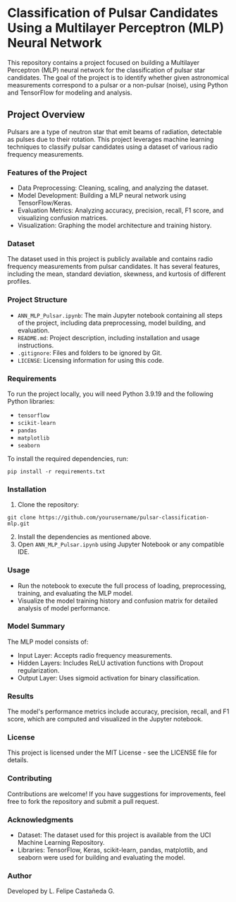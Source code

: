 # Classification of Pulsar Candidates Using a Multilayer Perceptron (MLP) Neural Network

This repository contains a project focused on building a Multilayer Perceptron (MLP) neural network for the classification of pulsar star candidates. The goal of the project is to identify whether given astronomical measurements correspond to a pulsar or a non-pulsar (noise), using Python and TensorFlow for modeling and analysis.

## Project Overview

Pulsars are a type of neutron star that emit beams of radiation, detectable as pulses due to their rotation. This project leverages machine learning techniques to classify pulsar candidates using a dataset of various radio frequency measurements.

### Features of the Project
- Data Preprocessing: Cleaning, scaling, and analyzing the dataset.
- Model Development: Building a MLP neural network using TensorFlow/Keras.
- Evaluation Metrics: Analyzing accuracy, precision, recall, F1 score, and visualizing confusion matrices.
- Visualization: Graphing the model architecture and training history.

### Dataset

The dataset used in this project is publicly available and contains radio frequency measurements from pulsar candidates. It has several features, including the mean, standard deviation, skewness, and kurtosis of different profiles.

### Project Structure
- `ANN_MLP_Pulsar.ipynb`: The main Jupyter notebook containing all steps of the project, including data preprocessing, model building, and evaluation.
- `README.md`: Project description, including installation and usage instructions.
- `.gitignore`: Files and folders to be ignored by Git.
- `LICENSE`: Licensing information for using this code.

### Requirements

To run the project locally, you will need Python 3.9.19 and the following Python libraries:
- `tensorflow`
- `scikit-learn`
- `pandas`
- `matplotlib`
- `seaborn`

To install the required dependencies, run:

```
pip install -r requirements.txt
```

### Installation
1. Clone the repository:
```
git clone https://github.com/yourusername/pulsar-classification-mlp.git
```
2. Install the dependencies as mentioned above.
3. Open `ANN_MLP_Pulsar.ipynb` using Jupyter Notebook or any compatible IDE.

### Usage
- Run the notebook to execute the full process of loading, preprocessing, training, and evaluating the MLP model.
- Visualize the model training history and confusion matrix for detailed analysis of model performance.

### Model Summary
The MLP model consists of:
- Input Layer: Accepts radio frequency measurements.
- Hidden Layers: Includes ReLU activation functions with Dropout regularization.
- Output Layer: Uses sigmoid activation for binary classification.

### Results
The model's performance metrics include accuracy, precision, recall, and F1 score, which are computed and visualized in the Jupyter notebook.

### License
This project is licensed under the MIT License - see the LICENSE file for details.

### Contributing
Contributions are welcome! If you have suggestions for improvements, feel free to fork the repository and submit a pull request.

### Acknowledgments
- Dataset: The dataset used for this project is available from the UCI Machine Learning Repository.
- Libraries: TensorFlow, Keras, scikit-learn, pandas, matplotlib, and seaborn were used for building and evaluating the model.

### Author
Developed by L. Felipe Castañeda G.
